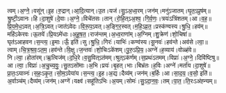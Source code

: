 

  
त्वम्।अ॒ग्ने॒।वसू॑न्।इ॒ह।रु॒द्रान्।आ॒दि॒त्यान्।उ॒त।यज॑।सु॒ऽअ॒ध्व॒रम्।जन॑म्।मनु॑ऽजातम्।घृ॒त॒ऽप्रुष॑म्॥  
श्रु॒ष्टी॒ऽवानः।हि।दा॒शुषे॑।दे॒वाः।अ॒ग्ने॒।विचे॑तसः।तान्।रो॒हि॒त्ऽअ॒श्व॒।गि॒र्व॒णः॒।त्रयः॑ऽत्रिंशतम्।आ।व॒ह॒॥  
प्रि॒य॒मे॒ध॒ऽवत्।अ॒त्रि॒ऽवत्।जात॑ऽवेदः।वि॒रू॒प॒ऽवत्।अ॒ङ्गि॒र॒स्वत्।म॒हि॒ऽव्र॒त॒।प्रस्क॑ण्वस्य।श्रु॒धि॒।हव॑म्॥  
महि॑ऽकेरवः।ऊ॒तये॑।प्रि॒यऽमे॑धाः।अ॒हू॒ष॒त॒।राज॑न्तम्।अ॒ध्व॒राणा॑म्।अ॒ग्निम्।शु॒क्रेण॑।शो॒चिषा॑॥  
घृत॑ऽआहवन।स॒न्त्य॒।इ॒माः।ऊँ॒ इति॑।सु।श्रु॒धि॒।गिरः॑।याभिः॑।कण्व॑स्य।सू॒नवः॑।हव॑न्ते।अव॑से।त्वा॒॥  
त्वाम्।चि॒त्र॒श्र॒वः॒ऽत॒म॒।हव॑न्ते।वि॒क्षु।ज॒न्तवः॑।शो॒चिःऽके॑शम्।पु॒रु॒ऽप्रि॒य॒।अग्ने॑।ह॒व्याय॑।वोळ्ह॑वे॥  
नि।त्वा॒।होता॑रम्।ऋ॒त्विज॑म्।द॒धि॒रे।व॒सु॒वित्ऽत॑मम्।श्रुत्ऽक॑र्णम्।स॒प्रथः॑ऽतमम्।विप्राः॑।अ॒ग्ने॒।दिवि॑ष्टिषु॥  
आ।त्वा॒।विप्राः॑।अ॒चु॒च्य॒वुः॒।सु॒तऽसो॑माः।अ॒भि।प्रयः॑।बृ॒हत्।भाः।बिभ्र॑तः।ह॒विः।अग्ने॑।मर्ता॑य।दा॒शुषे॑॥  
प्रा॒तः॒ऽयाव्नः॑।स॒हः॒ऽकृ॒त॒।सो॒म॒ऽपेया॑य।स॒न्त्य॒।इ॒ह।अ॒द्य।दैव्य॑म्।जन॑म्।ब॒र्हिः।आ।सा॒द॒य॒।व॒सो॒ इति॑॥  
अ॒र्वाञ्च॑म्।दैव्य॑म्।जन॑म्।अग्ने॑।यक्ष्व॑।सहू॑तिऽभिः।अ॒यम्।सोमः॑।सु॒ऽदा॒न॒वः॒।तम्।पा॒त॒।ति॒रःऽअ॑ह्न्यम्॥  
